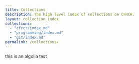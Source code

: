 ```yaml
---
title: Collections
description: The high level index of collections on CFRCR.
layout: collection_index
collections:
  - "cfrcr/index.md"
  - "programming/index.md"
  - "git/index.md"
permalink: /collections/
---
```

this is an algolia test